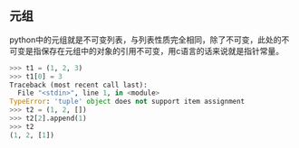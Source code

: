 ## 元组

python中的元组就是不可变列表，与列表性质完全相同，除了不可变，此处的不可变是指保存在元组中的对象的引用不可变，用c语言的话来说就是指针常量。

```python
>>> t1 = (1, 2, 3)
>>> t1[0] = 3
Traceback (most recent call last):
  File "<stdin>", line 1, in <module>
TypeError: 'tuple' object does not support item assignment
>>> t2 = (1, 2, [])
>>> t2[2].append(1)
>>> t2
(1, 2, [1])
```



